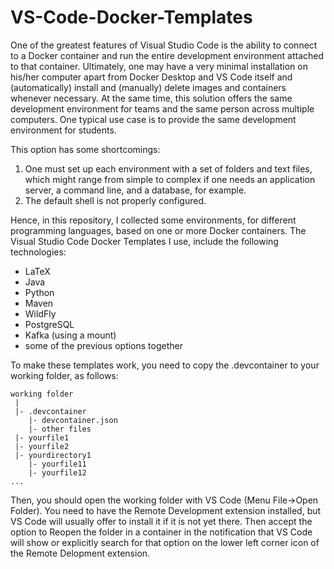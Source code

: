 # VS-Code-Docker-Templates
One of the greatest features of Visual Studio Code is the ability to connect to a Docker container and run the entire development environment attached to that container. Ultimately, one may have a very minimal installation on his/her computer apart from Docker Desktop and VS Code itself and (automatically) install and (manually) delete images and containers whenever necessary. At the same time, this solution offers the same development environment for teams and the same person across multiple computers. One typical use case is to provide the same development environment for students.

This option has some shortcomings:
1. One must set up each environment with a set of folders and text files, which might range from simple to complex if one needs an application server, a command line, and a database, for example.
2. The default shell is not properly configured.

Hence, in this repository, I collected some environments, for different programming languages, based on one or more Docker containers. The Visual Studio Code Docker Templates I use, include the following technologies:
- LaTeX
- Java
- Python
- Maven
- WildFly
- PostgreSQL
- Kafka (using a mount)
- some of the previous options together

To make these templates work, you need to copy the .devcontainer to your working folder, as follows:

```
working folder
 |
 |- .devcontainer
    |- devcontainer.json
    |- other files
 |- yourfile1
 |- yourfile2
 |- yourdirectory1
    |- yourfile11
    |- yourfile12
...
```

Then, you should open the working folder with VS Code (Menu File->Open Folder). You need to have the Remote Development extension installed, but VS Code will usually offer to install it if it is not yet there. Then accept the option to Reopen the folder in a container in the notification that VS Code will show or explicitly search for that option on the lower left corner icon of the Remote Delopment extension.

